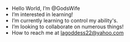 -  Hello World, I’m @GodsWife
-  I’m interested in learning!
-  I’m currently learning to control my ability's.
-  I’m looking to collaborate on numerous things!
-  How to reach me at lagoddess22@yahoo.com

<!---
GodsWife/GodsWife is a ✨ special ✨ repository because its `README.md` (this file) appears on your GitHub profile.
You can click the Preview link to take a look at your changes.
--->
